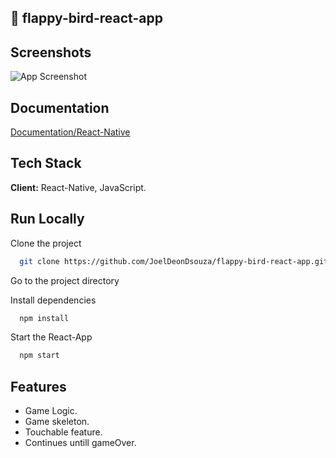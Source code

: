 
## 🚀 flappy-bird-react-app
## Screenshots

![App Screenshot](https://jobelhome.w3spaces.com/WhatsApp_Image_2022-05-03_at_1.56.28_PM.jpeg?bypass-cache=79101546)

## Documentation

[Documentation/React-Native](https://reactnative.dev/)


## Tech Stack

**Client:** React-Native, JavaScript.

## Run Locally

Clone the project

```bash
  git clone https://github.com/JoelDeonDsouza/flappy-bird-react-app.git
```

Go to the project directory

Install dependencies

```bash
  npm install 
```

Start the React-App

```bash
  npm start
```

## Features

- Game Logic.
- Game skeleton.
- Touchable feature.
- Continues untill gameOver.

